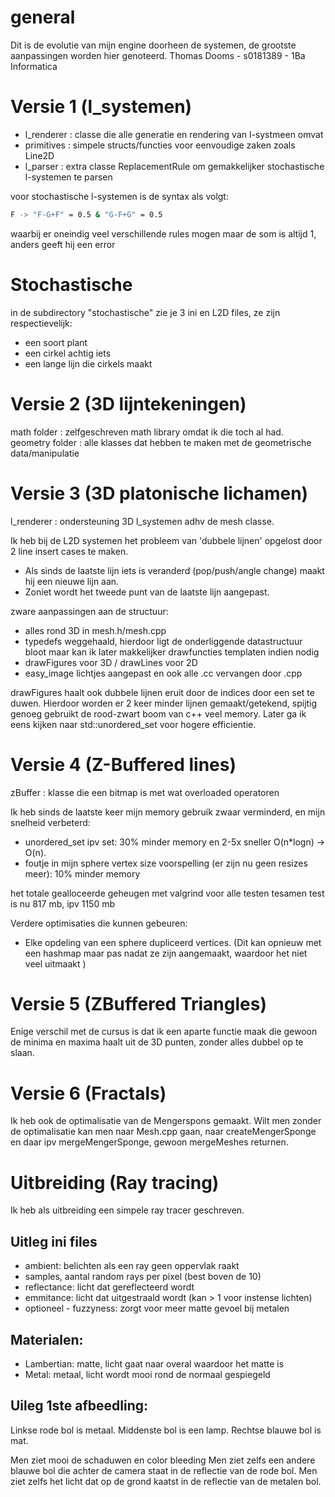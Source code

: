 # general
Dit is de evolutie van mijn engine doorheen de systemen, de grootste aanpassingen worden hier genoteerd.
Thomas Dooms - s0181389 - 1Ba Informatica

# Versie 1 (l_systemen)

 - l_renderer  : classe die alle generatie en rendering van l-systmeen omvat
 - primitives  : simpele structs/functies voor eenvoudige zaken zoals Line2D
 - l_parser    : extra classe ReplacementRule om gemakkelijker stochastische l-systemen te parsen

voor stochastische l-systemen is de syntax als volgt:

```bash
F -> "F-G+F" = 0.5 & "G-F+G" = 0.5
```

waarbij er oneindig veel verschillende rules mogen maar de som is altijd 1, anders geeft hij een error

# Stochastische

in de subdirectory "stochastische" zie je 3 ini en L2D files, ze zijn respectievelijk:
  - een soort plant
  - een cirkel achtig iets
  - een lange lijn die cirkels maakt

# Versie 2 (3D lijntekeningen)

math folder     : zelfgeschreven math library omdat ik die toch al had.
geometry folder : alle klasses dat hebben te maken met de geometrische data/manipulatie


# Versie 3 (3D platonische lichamen)

l_renderer      : ondersteuning 3D l_systemen adhv de mesh classe.

Ik heb bij de L2D systemen het probleem van 'dubbele lijnen' opgelost door 2 line insert cases te maken.
  - Als sinds de laatste lijn iets is veranderd (pop/push/angle change) maakt hij een nieuwe lijn aan.
  - Zoniet wordt het tweede punt van de laatste lijn aangepast.

zware aanpassingen aan de structuur:
  - alles rond 3D in mesh.h/mesh.cpp
  - typedefs weggehaald, hierdoor ligt de onderliggende datastructuur bloot maar kan ik later makkelijker drawfuncties templaten indien nodig
  - drawFigures voor 3D  / drawLines voor 2D
  - easy_image lichtjes aangepast en ook alle .cc vervangen door .cpp

drawFigures haalt ook dubbele lijnen eruit door de indices door een set te duwen.
Hierdoor worden er 2 keer minder lijnen gemaakt/getekend, spijtig genoeg gebruikt de rood-zwart boom van c++ veel memory.
Later ga ik eens kijken naar std::unordered_set voor hogere efficientie.

# Versie 4 (Z-Buffered lines)

zBuffer     : klasse die een bitmap is met wat overloaded operatoren

Ik heb sinds de laatste keer mijn memory gebruik zwaar verminderd, en mijn snelheid verbeterd:
 - unordered_set ipv set: 30% minder memory en 2-5x sneller O(n*logn) -> O(n).
 - foutje in mijn sphere vertex size voorspelling (er zijn nu geen resizes meer): 10% minder memory 
 
het totale gealloceerde geheugen met valgrind voor alle testen tesamen test is nu 817 mb, ipv 1150 mb
    
Verdere optimisaties die kunnen gebeuren:
 - Elke opdeling van een sphere dupliceerd vertices. 
 (Dit kan opnieuw met een hashmap maar pas nadat ze zijn aangemaakt, waardoor het niet veel uitmaakt )
 
# Versie 5 (ZBuffered Triangles)
 
 Enige verschil met de cursus is dat ik een aparte functie maak die gewoon de minima en maxima haalt uit de 3D punten, zonder alles dubbel op te slaan.
 
# Versie 6 (Fractals)
 
 Ik heb ook de optimalisatie van de Mengerspons gemaakt.
 Wilt men zonder de optimalisatie kan men naar Mesh.cpp gaan, 
 naar createMengerSponge en daar ipv mergeMengerSponge, gewoon mergeMeshes returnen.
 
# Uitbreiding (Ray tracing)
 
 Ik heb als uitbreiding een simpele ray tracer geschreven.
 
## Uitleg ini files
 - ambient: belichten als een ray geen oppervlak raakt
 - samples, aantal random rays per pixel (best boven de 10)
 - reflectance: licht dat gereflecteerd wordt
 - emmitance: licht dat uitgestraald wordt (kan > 1 voor instense lichten)
 - optioneel - fuzzyness: zorgt voor meer matte gevoel bij metalen

## Materialen:
 - Lambertian: matte, licht gaat naar overal waardoor het matte is
 - Metal:  metaal, licht wordt mooi rond de normaal gespiegeld 
 
## Uileg 1ste afbeedling:
 Linkse rode bol is metaal.
 Middenste bol is een lamp.
 Rechtse blauwe bol is mat.
 
 Men ziet mooi de schaduwen en color bleeding
 Men ziet zelfs een andere blauwe bol die achter de camera staat in de reflectie van de rode bol.
 Men ziet zelfs het licht dat op de grond kaatst in de reflectie van de metalen bol.
 
 
 
 
